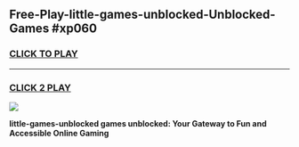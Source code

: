 
## Free-Play-little-games-unblocked-Unblocked-Games #xp060
<h3>
<a href="https://news.freeplayer.one?title=little-games-unblocked&ref=8M">CLICK TO PLAY</a></h3>
<hr>

<h3>
<a href="https://news.freeplayer.one?title=little-games-unblocked&ref=8M">CLICK 2 PLAY</a>
  
</h3>

<a href="https://news.freeplayer.one?title=little-games-unblocked&ref=8M"><img src="https://clearcache.store/games.png"></a>


**little-games-unblocked games unblocked: Your Gateway to Fun and Accessible Online Gaming**
